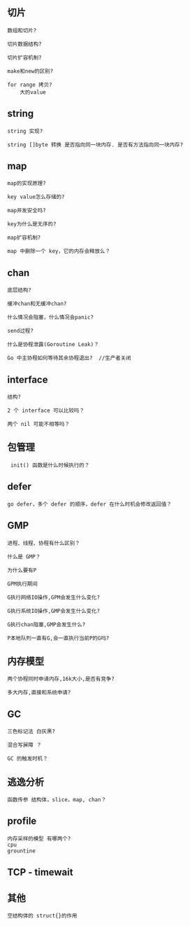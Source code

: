 ## 切片

    数组和切片?

    切片数据结构?

    切片扩容机制?

    make和new的区别?

    for range 拷贝?
        大的value 

## string

    string 实现?

    string []byte 转换 是否指向同一块内存. 是否有方法指向同一块内存?

## map

    map的实现原理?

    key value怎么存储的?

    map并发安全吗?

    key为什么是无序的?

    map扩容机制?

    map 中删除一个 key，它的内存会释放么？

## chan

    底层结构?

    缓冲chan和无缓冲chan?

    什么情况会阻塞，什么情况会panic?

    send过程?

    什么是协程泄露(Goroutine Leak)？

    Go 中主协程如何等待其余协程退出?  //生产者关闭

## interface

    结构?

    2 个 interface 可以比较吗？

    两个 nil 可能不相等吗？

## 包管理

     init() 函数是什么时候执行的？


## defer

    go defer，多个 defer 的顺序，defer 在什么时机会修改返回值？

## GMP

    进程、线程、协程有什么区别？

    什么是 GMP？

    为什么要有P

    GPM执行期间

    G执行网络IO操作,GPM会发生什么变化?

    G执行系统IO操作,GMP会发生什么变化?

    G执行chan阻塞,GMP会发生什么?

    P本地队列一直有G,会一直执行当前P的G吗?


## 内存模型

    两个协程同时申请内存,16k大小,是否有竞争?
    
    多大内存,直接和系统申请?
## GC
    
    三色标记法 白灰黑?

    混合写屏障 ？

    GC 的触发时机？

## 逃逸分析

    函数传参 结构体，slice，map, chan？

## profile
    内存采样的模型 有哪两个? 
    cpu 
    grountine 

## TCP - timewait


## 其他

    空结构体的 struct{}的作用